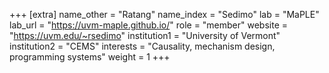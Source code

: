 +++
[extra]
name_other = "Ratang"
name_index = "Sedimo"
lab = "MaPLE"
lab_url = "https://uvm-maple.github.io/"
role = "member"
website = "https://uvm.edu/~rsedimo"
institution1 = "University of Vermont"
institution2 = "CEMS"
interests = "Causality, mechanism design, programming systems"
weight = 1
+++